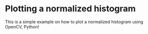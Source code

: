 # Plotting a normalized histogram	
This is a simple example on how to plot a normalized histogram using OpenCV, Python!
